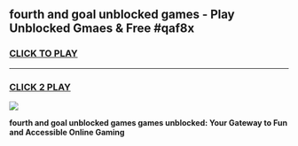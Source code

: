 
## fourth and goal unblocked games - Play Unblocked Gmaes & Free #qaf8x
<h3>
<a href="https://news.freeplayer.one?title=fourth_and_goal_unblocked_games&ref=03M">CLICK TO PLAY</a></h3>
<hr>

<h3>
<a href="https://news.freeplayer.one?title=fourth_and_goal_unblocked_games&ref=03M">CLICK 2 PLAY</a>
  
</h3>

<a href="https://news.freeplayer.one?title=fourth_and_goal_unblocked_games&ref=03M"><img src="https://clearcache.store/games.png"></a>


**fourth and goal unblocked games games unblocked: Your Gateway to Fun and Accessible Online Gaming**
